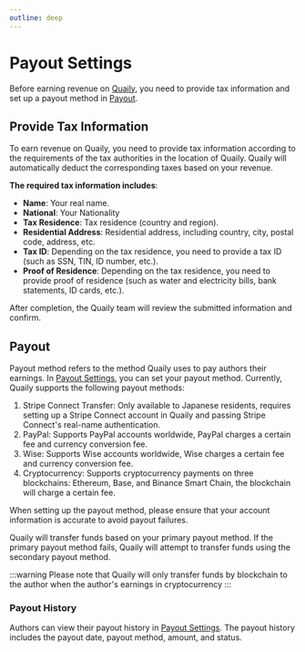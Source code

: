 ```yaml
---
outline: deep
---
```


# Payout Settings

Before earning revenue on [Quaily](https://quaily.com), you need to provide tax information and set up a payout method in [Payout](https://quaily.com/dashboard/profile/payout).

## Provide Tax Information

To earn revenue on Quaily, you need to provide tax information according to the requirements of the tax authorities in the location of Quaily. Quaily will automatically deduct the corresponding taxes based on your revenue.

**The required tax information includes**:

- **Name**: Your real name.
- **National**: Your Nationality
- **Tax Residence**: Tax residence (country and region).
- **Residential Address**: Residential address, including country, city, postal code, address, etc.
- **Tax ID**: Depending on the tax residence, you need to provide a tax ID (such as SSN, TIN, ID number, etc.).
- **Proof of Residence**: Depending on the tax residence, you need to provide proof of residence (such as water and electricity bills, bank statements, ID cards, etc.).

After completion, the Quaily team will review the submitted information and confirm.

## Payout

Payout method refers to the method Quaily uses to pay authors their earnings. In [Payout Settings](https://quaily.com/dashboard/profile/payout), you can set your payout method. Currently, Quaily supports the following payout methods:

1. Stripe Connect Transfer: Only available to Japanese residents, requires setting up a Stripe Connect account in Quaily and passing Stripe Connect's real-name authentication.
2. PayPal: Supports PayPal accounts worldwide, PayPal charges a certain fee and currency conversion fee.
3. Wise: Supports Wise accounts worldwide, Wise charges a certain fee and currency conversion fee.
4. Cryptocurrency: Supports cryptocurrency payments on three blockchains: Ethereum, Base, and Binance Smart Chain, the blockchain will charge a certain fee.

When setting up the payout method, please ensure that your account information is accurate to avoid payout failures.

Quaily will transfer funds based on your primary payout method. If the primary payout method fails, Quaily will attempt to transfer funds using the secondary payout method.

:::warning
Please note that Quaily will only transfer funds by blockchain to the author when the author's earnings in cryptocurrency
:::

### Payout History

Authors can view their payout history in [Payout Settings](https://quaily.com/dashboard/profile/payout). The payout history includes the payout date, payout method, amount, and status.
